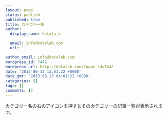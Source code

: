 ```yaml
---
layout: page
status: publish
published: true
title: カテゴリ一覧
author:
  display_name: kotala_b

  email: info@kotalab.com
  url: ''

author_email: info@kotalab.com
wordpress_id: 7442
wordpress_url: http://kotalab.com/?page_id=7442
date: '2013-06-13 13:01:22 +0900'
date_gmt: '2013-06-13 04:01:22 +0900'
categories: []
tags: []
comments: []
---
```

<p>カテゴリー名の右のアイコンを押すとそのカテゴリーの記事一覧が表示されます。<br />
<!-- SITEMAP CONTENT REPLACE POINT --></p>
